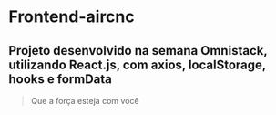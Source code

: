 # Frontend-aircnc

## Projeto desenvolvido na semana Omnistack, utilizando React.js, com axios, localStorage, hooks e formData

> Que a força esteja com você
